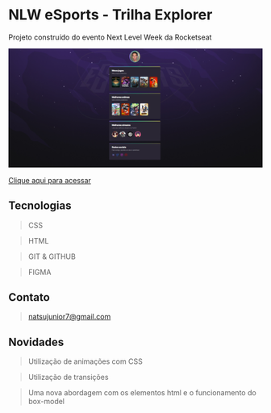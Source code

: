 # NLW eSports - Trilha Explorer

Projeto construído do evento Next Level Week da Rocketseat

![preview](./.github/preview.png)

[ Clique aqui para acessar](https://anotherone07.github.io/nlw-esports-explorer/)

## Tecnologias
> CSS

> HTML

> GIT & GITHUB

> FIGMA

## Contato

> natsujunior7@gmail.com

## Novidades 

> Utilização de animações com CSS

> Utilização de transições

> Uma nova abordagem com os elementos html e o funcionamento do box-model